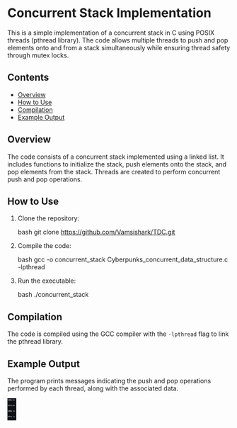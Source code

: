 # Concurrent Stack Implementation

This is a simple implementation of a concurrent stack in C using POSIX threads (pthread library). The code allows multiple threads to push and pop elements onto and from a stack simultaneously while ensuring thread safety through mutex locks.

## Contents

- [Overview](#overview)
- [How to Use](#how-to-use)
- [Compilation](#compilation)
- [Example Output](#example-output)

## Overview

The code consists of a concurrent stack implemented using a linked list. It includes functions to initialize the stack, push elements onto the stack, and pop elements from the stack. Threads are created to perform concurrent push and pop operations.

## How to Use

1. Clone the repository:

    bash
    git clone https://github.com/Vamsishark/TDC.git
    

2. Compile the code:

    bash
    gcc -o concurrent_stack Cyberpunks_concurrent_data_structure.c -lpthread
    

3. Run the executable:

    bash
    ./concurrent_stack
    

## Compilation

The code is compiled using the GCC compiler with the `-lpthread` flag to link the pthread library.

## Example Output

The program prints messages indicating the push and pop operations performed by each thread, along with the associated data.

<img src="./images/example_output.png" height="50" width="20" alt="Background graphics setting" />


